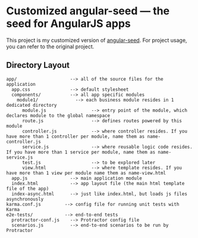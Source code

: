 # Customized angular-seed — the seed for AngularJS apps

This project is my customized version of [angular-seed](https://github.com/angular/angular-seed).
For project usage, you can refer to the original project.

## Directory Layout

```
app/                    --> all of the source files for the application
  app.css               --> default stylesheet
  components/           --> all app specific modules
    module1/              --> each business module resides in 1 dedicated directory
      module.js                 --> entry point of the module, which declares module to the global namespace
      route.js                  --> defines routes powered by this module
      controller.js             --> where controller resides. If you have more than 1 controller per module, name them as name-controller.js 
      service.js                --> where reusable logic code resides. If you have more than 1 service per module, name them as name-service.js
      test.js                   --> to be explored later
      view.html                 --> where template resides. If you have more than 1 view per module name them as name-view.html
  app.js                --> main application module
  index.html            --> app layout file (the main html template file of the app)
  index-async.html      --> just like index.html, but loads js files asynchronously
karma.conf.js         --> config file for running unit tests with Karma
e2e-tests/            --> end-to-end tests
  protractor-conf.js    --> Protractor config file
  scenarios.js          --> end-to-end scenarios to be run by Protractor
```